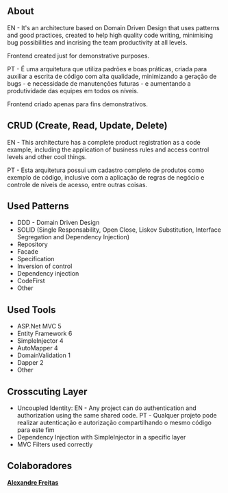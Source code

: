 ## About
EN - It's an architecture based on Domain Driven Design that uses patterns and good practices, created to help high quality code writing, minimising bug possibilities and incrising the team productivity at all levels. 

Frontend created just for demonstrative purposes.

PT - É uma arquitetura que utiliza padrões e boas práticas, criada para auxiliar a escrita de código com alta qualidade, minimizando a geração de bugs - e necessidade de manutenções futuras - e aumentando a produtividade das equipes em todos os níveis.

Frontend criado apenas para fins demonstrativos.

## CRUD (Create, Read, Update, Delete)
EN - This architecture has a complete product registration as a code example, including the application of business rules and access control levels and other cool things.

PT - Esta arquitetura possui um cadastro completo de produtos como exemplo de código, inclusive com a aplicação de regras de negócio e controle de níveis de acesso, entre outras coisas.

## Used Patterns
- DDD - Domain Driven Design
- SOLID (Single Responsability, Open Close, Liskov Substitution, Interface Segregation and Dependency Injection)
- Repository
- Facade
- Specification
- Inversion of control
- Dependency injection
- CodeFirst
- Other

## Used Tools
- ASP.Net MVC 5
- Entity Framework 6
- SimpleInjector 4
- AutoMapper 4
- DomainValidation 1
- Dapper 2
- Other

## Crosscuting Layer
- Uncoupled Identity: 
  EN - Any project can do authentication and authorization using the same shared code. 
  PT - Qualquer projeto pode realizar autenticação e autorização compartilhando o mesmo código para este fim
- Dependency Injection with SimpleInjector in a specific layer
- MVC Filters used correctly

## Colaboradores
[**Alexandre Freitas**](https://www.linkedin.com/in/alexandredsfreitas)

